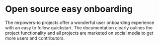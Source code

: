 # Open source easy onboarding

The mrpowers-io projects offer a wonderful user onboarding experience with an easy to follow quickstart.  The documentation clearly oulines the project functionality and all projects are marketed on social media to get more users and contributors.
